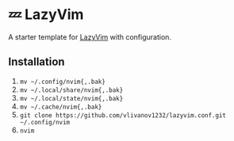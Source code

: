 # 💤 LazyVim

A starter template for [LazyVim](https://github.com/LazyVim/LazyVim) with configuration.

## Installation
1. `mv ~/.config/nvim{,.bak}`
2. `mv ~/.local/share/nvim{,.bak}`
3. `mv ~/.local/state/nvim{,.bak}`
4. `mv ~/.cache/nvim{,.bak}`
5. `git clone https://github.com/vlivanov1232/lazyvim.conf.git ~/.config/nvim`
6. `nvim`
